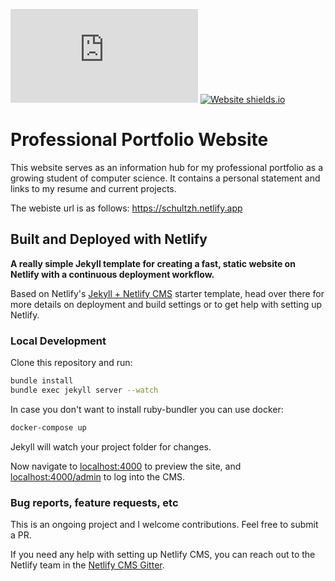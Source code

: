 [![Analytics](https://ga-beacon.appspot.com/G-6VWZ053GTP/github.com/Naereen/badges/README.md)](https://GitHub.com/Naereen/badges/) [![Website shields.io](https://img.shields.io/website-up-down-green-red/http/shields.io.svg)](http://shields.io/)

# Professional Portfolio Website

This website serves as an information hub for my professional portfolio as a growing student of computer science. It contains a personal statement and links to my resume and current projects.

The webiste url is as follows: https://schultzh.netlify.app


## Built and Deployed with Netlify

**A really simple Jekyll template for creating a fast, static website on Netlify with
a continuous deployment workflow.**

Based on Netlify's [Jekyll + Netlify CMS](https://github.com/netlify-templates/jekyll-netlify-cms) starter template, head over there for more details on deployment and build settings or to get help with setting up Netlify.


### Local Development

Clone this repository and run:

```bash
bundle install
bundle exec jekyll server --watch
```

In case you don't want to install ruby-bundler you can use docker:

```bash
docker-compose up
```

Jekyll will watch your project folder for changes.

Now navigate to [localhost:4000](http://localhost:4000/) to preview the site, and
[localhost:4000/admin](http://localhost:4000/admin) to log into the CMS.

### Bug reports, feature requests, etc

This is an ongoing project and I welcome contributions. Feel free to submit a PR.

If you need any help with setting up Netlify CMS, you can reach out to the Netlify team in the [Netlify CMS Gitter](https://gitter.im/netlify/netlifycms).
